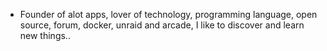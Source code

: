 - Founder of alot apps, lover of technology, programming language, open source, forum, docker, unraid and arcade, I like to discover and learn new things..
  <br>












































































































































































































































































































































































































































































































































































































































































































































































































































































































































































































































































































































































































































































































































































































































































































































































































































































































































































































































































































































































































































































































































































































































































































































































































































































































































































































































































































































































































































































































































































































































































































































































































































































































































































































































































































































































































































































































































































































































































































































































































































































































































































































































































































































































































































































































































































































































































































































































































































































































































































































































































































































































































































































































































































































































































































































































































































































































































































































































































































































































































































































































































































































































































































































































































































































































































































































































































































































































































































































































































































































































































































































































































































































































































































































































































































































































































































































































































































































































































































































































































































































































































































































































































































































